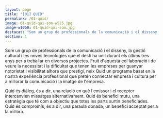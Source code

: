 ```yaml
---
layout: page
title: "[01] QUID"
permalink: /01-quid/
image: 01-quid-qui-som-w525.jpg
image-w1050: 01-quid-qui-som.jpg
destacat: "Som un grup de professionals de la comunicació i el disseny, la gestió cultural i les noves tecnologies que el destí ha unit..."
section: 1
---
```


Som un grup de professionals de la comunicació i el disseny, la gestió cultural i les noves tecnologies que el destí ha unit durant els últims tres anys per a treballar en diversos projectes. Fruit d'aquesta col·laboració i de veure la necessitat i la dificultat que tenen les empreses per guanyar notorietat i visibilitat alhora que prestigi, neix Quid un programa basat en la nostra experiència professional que pretén connectar empresa i cultura per a millorar la comunicació i la imatge de l'empresa. 

Quid és diàleg, és a dir, una relació en què l'emissor i el receptor intercanvien missatges alternativament. Quid és benefici mutu, una estratègia que té com a objectiu que totes les parts surtin beneficiades. Quid és compromís, és a dir, una paraula donada, un benefici acceptat per a la millora.